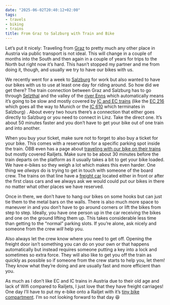 ```yaml
---
date: "2025-06-02T20:40:12+02:00"
tags:
- travels
- biking
- trains
title: From Graz to Salzburg with Train and Bike
---
```


Let’s put it nicely: Traveling from [Graz](https://en.wikipedia.org/wiki/Graz) to pretty much any other place in Austria via public transport is not ideal. This will change in a couple of months into the South and then again in a couple of years for trips to the North but right now it’s hard. This hasn’t stopped my partner and me from doing it, though, and usually we try to have our bikes with us. 

We recently went for a week to [Salzburg](https://en.wikipedia.org/wiki/Salzburg) for work but also wanted to have our bikes with us to use at least one day for riding around. So how did we get there? The train connection between Graz and Salzburg has to go through [Selzthal](https://www.openstreetmap.org/relation/50650) and the valley of the [river Enns](https://en.wikipedia.org/wiki/Enns_(river)) which automatically means it’s going to be slow and mostly covered by [IC and EC trains](https://www.oebb.at/en/reiseplanung-services/im-zug/unsere-zuege/eurocity-intercity) (like the [EC 216](https://www.vagonweb.cz/razeni/vlak.php?zeme=%C3%96BB&kategorie=EC&cislo=216&nazev=Dachstein&rok=2025) which goes all the way to Munich or the [IC 610](https://www.vagonweb.cz/razeni/vlak.php?zeme=%C3%96BB&kategorie=IC&cislo=610&nazev=Mirabell&rok=2025) which terminates in Salzburg) . About every two hours there’s a connection that either goes directly to Salzburg or you need to connect in Linz. Take the direct one. It’s about 50 minutes faster and you don’t have to get your bike out of one train and into another.

When you buy your ticket, make sure not to forget to also buy a ticket for your bike. This comes with a reservation for a specific parking spot inside the train. ÖBB even has a page about [traveling with our bike on their trains](https://www.oebb.at/en/reiseplanung-services/im-zug/fahrradmitnahme) but mostly covered Railjets. Make sure to be about 30 minutes before the train departs on the platform as it usually takes a bit to get your bike loaded. We have e-bikes so they weigh a lot which makes this even harder. One thing we *always* do is trying to get in touch with someone of the board crew. The trains on that line have a [freight car](https://www.vagonweb.cz/popisy/popisy.php?k=OeBB_1&v=968) located either in front or after the first class cars and we always ask we would could put our bikes in there no matter what other places we have reserved.

Once in there, we don’t have to hang our bikes on some hooks but can just tie them to the metal bars on the walls. There is also much more space to maneuver in and you don’t have to go around corners or lift the bikes from step to step. Ideally, you have one person up in the car receiving the bikes and one on the ground lifting them up. This takes considerable less time than getting to the “normal” parking slots. If you’re alone, ask nicely and someone from the crew *will* help you. 

Also always let the crew know where you need to get off. Opening the freight door isn’t something you can do on your own or that happens automatically but instead requires someone putting a key into a lock and sometimes so extra force. They will also like to get you off the train as quickly as possible so if someone from the crew starts to help you, let them! They know what they’re doing and are usually fast and more efficient than you.

As much as I don’t like EC and IC trains in Austria due to their old age and lack of Wifi compared to Railjets, I just love that they have freight carriages! One day I’ll have to put my e-bike onto a Railjet with it’s [tiny bike compartment](https://www.vagonweb.cz/popisy/popisy.php?k=OeBB_1&v=1044). I’m so not looking forward to that day 😆